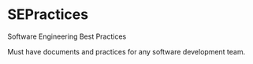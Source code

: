# SEPractices

Software Engineering Best Practices

Must have documents and practices for any software development team.
